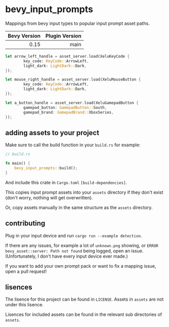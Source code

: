 # bevy_input_prompts

Mappings from bevy input types to popular input prompt asset paths.

| Bevy Version | Plugin Version |
| -----------: | -------------: |
|         0.15 |           main |

```rust
let arrow_left_handle = asset_server.load(XeluKeyCode {
        key_code: KeyCode::ArrowLeft,
        light_dark: LightDark::Dark,
});

let mouse_right_handle = asset_server.load(XeluMouseButton {
        key_code: KeyCode::ArrowLeft,
        light_dark: LightDark::Dark,
});

let a_button_handle = asset_server.load(XeluGamepadButton {
        gamepad_button: GamepadButton::South,
        gamepad_brand: GamepadBrand::XboxSeries,
});
```

## adding assets to your project

Make sure to call the build function in your `build.rs` for example:

```rust
// build.rs

fn main() {
    bevy_input_prompts::build();
}
```

And include this crate in `Cargo.toml` `[build-dependencies]`.

This copies input prompt assets into your `assets` directory if they don't exist (don't worry, nothing will get overwritten).

Or, copy assets manually in the same structure as the `assets` directory.

## contributing

Plug in your input device and run `cargo run --example detection`.

If there are any issues, for example a lot of `unknown.png` showing, or `ERROR bevy_asset::server: Path not found` being logged, open an issue. (Unfortunately, I don't have every input device ever made.)

If you want to add your own prompt pack or want to fix a mapping issue, open a pull request!

## lisences

The lisence for this project can be found in `LICENSE`. Assets in `assets` are not under this lisence.

Lisences for included assets can be found in the relevant sub directories of `assets`.